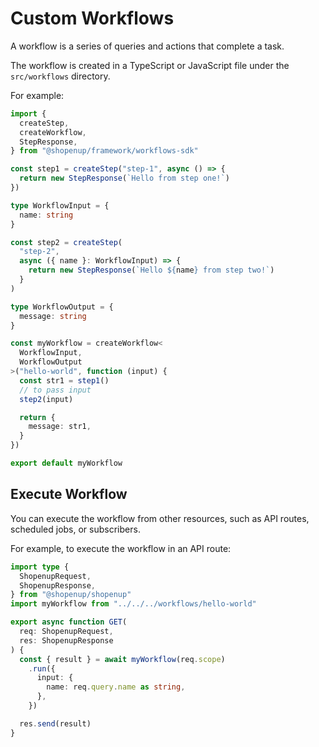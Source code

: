 # Custom Workflows

A workflow is a series of queries and actions that complete a task.

The workflow is created in a TypeScript or JavaScript file under the `src/workflows` directory.

For example:

```ts
import { 
  createStep,
  createWorkflow,
  StepResponse,
} from "@shopenup/framework/workflows-sdk"

const step1 = createStep("step-1", async () => {
  return new StepResponse(`Hello from step one!`)
})

type WorkflowInput = {
  name: string
}

const step2 = createStep(
  "step-2",
  async ({ name }: WorkflowInput) => {
    return new StepResponse(`Hello ${name} from step two!`)
  }
)

type WorkflowOutput = {
  message: string
}

const myWorkflow = createWorkflow<
  WorkflowInput,
  WorkflowOutput
>("hello-world", function (input) {
  const str1 = step1()
  // to pass input
  step2(input)

  return {
    message: str1,
  }
})

export default myWorkflow
```

## Execute Workflow

You can execute the workflow from other resources, such as API routes, scheduled jobs, or subscribers.

For example, to execute the workflow in an API route:

```ts
import type {
  ShopenupRequest,
  ShopenupResponse,
} from "@shopenup/shopenup"
import myWorkflow from "../../../workflows/hello-world"

export async function GET(
  req: ShopenupRequest,
  res: ShopenupResponse
) {
  const { result } = await myWorkflow(req.scope)
    .run({
      input: {
        name: req.query.name as string,
      },
    })

  res.send(result)
}
```
